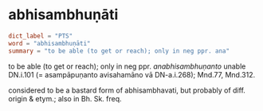 # abhisambhuṇāti

``` toml
dict_label = "PTS"
word = "abhisambhuṇāti"
summary = "to be able (to get or reach); only in neg ppr. ana"
```

to be able (to get or reach); only in neg ppr. *anabhisambhuṇanto* unable DN.i.101 (= asampāpuṇanto avisahamāno vā DN\-a.i.268); Mnd.77, Mnd.312.

considered to be a bastard form of abhisambhavati, but probably of diff. origin & etym.; also in Bh. Sk. freq.

